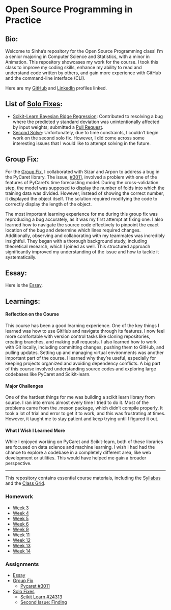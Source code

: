 # Open Source Programming in Practice

## Bio:
Welcome to Sinha’s repository for the Open Source Programming class! I’m a senior majoring in Computer Science and Statistics, with a minor in Animation. This repository showcases my work for the course. I took this class to improve my coding skills, enhance my ability to read and understand code written by others, and gain more experience with GitHub and the command-line interface (CLI).

Here are my [GitHub](https://github.com/sinhabintebabul) and [LinkedIn](https://www.linkedin.com/in/sinhabintebabul/) profiles linked.


## List of [Solo Fixes](https://github.com/bennColl-cs4387/SinhaBinteBabul/tree/d402414d4f499fcd7bcfd5047bc4badbeebcbc1a/assignments/solo_fixes):
- [Scikit-Learn Bayesian Ridge Regression](https://github.com/bennColl-cs4387/SinhaBinteBabul/tree/d402414d4f499fcd7bcfd5047bc4badbeebcbc1a/assignments/solo_fixes/Fix%201%3A%20Bayesian%20Ridge%20Model):
  Contributed to resolving a bug where the predicted y standard deviation was unintentionally affected by input weights; submitted a [Pull Request](https://github.com/scikit-learn/scikit-learn/pull/30433).
- [Second Solve](https://github.com/bennColl-cs4387/SinhaBinteBabul/tree/d402414d4f499fcd7bcfd5047bc4badbeebcbc1a/assignments/solo_fixes/Fix%202):
  Unfortunately, due to time constraints, I couldn’t begin work on the second solo fix. However, I did come across some interesting issues that I would like to attempt solving 
  in the future.


## Group Fix:
For the [Group Fix](https://github.com/bennColl-cs4387/sizar/tree/683aaff7e677dbc9f95600f803d964a25c0ea889/assignments/group-fix/pycaret-3011), I collaborated with Sizar and Arpon to address a bug in the PyCaret library. The issue, [#3011](https://github.com/pycaret/pycaret/issues/3011), involved a problem with one of the features of PyCaret’s time forecasting model. During the cross-validation step, the model was supposed to display the number of folds into which the training data was divided. However, instead of showing the correct number, it displayed the object itself. The solution required modifying the code to correctly display the length of the object.

The most important learning experience for me during this group fix was reproducing a bug accurately, as it was my first attempt at fixing one. I also learned how to navigate the source code effectively to pinpoint the exact location of the bug and determine which lines required changes. Additionally, observing and collaborating with my teammates was incredibly insightful. They began with a thorough background study, including theoretical research, which I joined as well. This structured approach significantly improved my understanding of the issue and how to tackle it systematically.


## Essay:
Here is the [Essay](https://github.com/bennColl-cs4387/SinhaBinteBabul/blob/d402414d4f499fcd7bcfd5047bc4badbeebcbc1a/assignments/essay/essay.md).


## Learnings:

#### Reflection on the Course
This course has been a good learning experience. One of the key things I learned was how to use GitHub and navigate through its features. I now feel more comfortable with version control tasks like cloning repositories, creating branches, and making pull requests. I also learned how to work with Git locally, including committing changes, pushing them to GitHub, and pulling updates. 
Setting up and managing virtual environments was another important part of the course. I learned why they’re useful, especially for keeping projects organized and avoiding dependency conflicts. A big part of this course involved understanding source codes and exploring large codebases like PyCaret and Scikit-learn. 

#### Major Challenges
One of the hardest things for me was building a scikit learn library from source. I ran into errors almost every time I tried to do it. Most of the problems came from the .meson package, which didn’t compile properly. It took a lot of trial and error to get it to work, and this was frustrating at times. However, it taught me to stay patient and keep trying until I figured it out.

#### What I Wish I Learned More
While I enjoyed working on PyCaret and Scikit-learn, both of these libraries are focused on data science and machine learning. I wish I had had the chance to explore a codebase in a completely different area, like web development or utilities. This would have helped me gain a broader perspective. 


--------------------------------------------------------------------------------------------------------------------------------------------------------------------------

This repository contains essential course materials, including the [Syllabus](https://github.com/bennColl-cs4387/Demo-Repo-Sinha/blob/7b29c8bd9374ea4e2a06c6a36dc141faa75862c8/Syllabus.md) and the [Class Grid](https://github.com/bennColl-cs4387/Demo-Repo-Sinha/blob/7b29c8bd9374ea4e2a06c6a36dc141faa75862c8/Weekly%20Grid_%20Open%20Source%20Software%20in%20Practice%20(CS4387).xlsx).

### Homework 
- [Week 3](https://github.com/nathfreires/SinhaBinteBabul/tree/main/homework/week%203)
- [Week 4](https://github.com/nathfreires/SinhaBinteBabul/tree/main/homework/week%204)
- [Week 5](https://github.com/nathfreires/SinhaBinteBabul/tree/main/homework/week%205)
- [Week 6](https://github.com/nathfreires/SinhaBinteBabul/tree/main/homework/week%206)
- [Week 9](https://github.com/nathfreires/SinhaBinteBabul/tree/main/homework/week%209)
- [Week 11](https://github.com/bennColl-cs4387/SinhaBinteBabul/tree/cbbe64c91ea13e02d3ce717147b1f1ad2184b812/homework/Week%2011)
- [Week 12](https://github.com/bennColl-cs4387/SinhaBinteBabul/blob/fb51b129d609f1622b0d3189b020117234c3f9b5/homework/Week12/Progress%20Report%202%3A%20Solo%20Fix.md)
- [Week 13](https://github.com/bennColl-cs4387/SinhaBinteBabul/tree/87b26ca6d95529f511367ff723cd988cfb78372c/homework/Week%2013)
- [Week 14](https://github.com/bennColl-cs4387/SinhaBinteBabul/blob/87f839ed4d807a3a8a420394ff8c093f489e13a0/homework/Week%2014/Progress%20Report%201%3A%20Solo%20Fix%202.md)

### Assignments
- [Essay](https://github.com/bennColl-cs4387/SinhaBinteBabul/blob/cbbe64c91ea13e02d3ce717147b1f1ad2184b812/assignments/essay/essay.md)
- [Group Fix](https://github.com/bennColl-cs4387/SinhaBinteBabul/blob/cbbe64c91ea13e02d3ce717147b1f1ad2184b812/assignments/group_fix/pycaret_issue_3011/pycaret_3011.md)
  - [Pycaret #3011](https://github.com/bennColl-cs4387/sizar/blob/683aaff7e677dbc9f95600f803d964a25c0ea889/assignments/group-fix/pycaret-3011/pycaret_3011.md)
- [Solo Fixes](https://github.com/bennColl-cs4387/SinhaBinteBabul/tree/cbbe64c91ea13e02d3ce717147b1f1ad2184b812/assignments/solo_fixes)
  - [Scikit Learn #24313](https://github.com/bennColl-cs4387/SinhaBinteBabul/tree/fead6c792c0a7912ef60f6c6b9bd2024d6e3d1d9/assignments/solo_fixes/Fix%201%3A%20Bayesian%20Ridge%20Model)
  - [Second Issue: Finding](https://github.com/bennColl-cs4387/SinhaBinteBabul/tree/078b4851a9eaebb0f781026b03df952e340010c9/assignments/solo_fixes/Fix%202)


